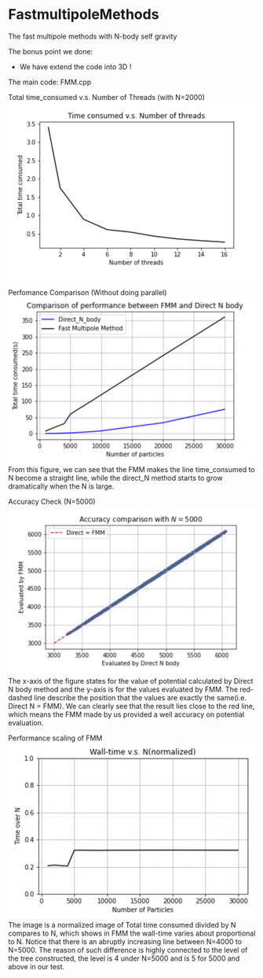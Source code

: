 # FastmultipoleMethods
The fast multipole methods with N-body self gravity

The bonus point we done:
- We have extend the code into 3D !

The main code: FMM.cpp

Total time_consumed v.s. Number of Threads (with N=2000)
![Image text](https://github.com/technic960183/FastmultipoleMethods/blob/main/Figure/T_N_thr.png)

Perfomance Comparison (Without doing parallel)
![Image text](https://github.com/technic960183/FastmultipoleMethods/blob/main/Figure/Comparison_performance.png)
From this figure, we can see that the FMM makes the line time_consumed to N become a straight line, while the direct_N method starts to grow dramatically when the N is large. 

Accuracy Check (N=5000)
![Image text](https://github.com/technic960183/FastmultipoleMethods/blob/main/Figure/Value_compare.png)
The x-axis of the figure states for the value of potential calculated by Direct N body method and the y-axis is for the values evaluated by FMM. The red-dashed line describe the position that the values are exactly the same(i.e. Direct N = FMM). We can clearly see that the result lies close to the red line, which means the FMM made by us provided a well accuracy on potential evaluation.

Performance scaling of FMM
![Image text](https://github.com/technic960183/FastmultipoleMethods/blob/main/Figure/time_N.png)
The image is a normalized image of Total time consumed divided by N compares to N, which shows in FMM the wall-time varies about proportional to N. Notice that there is an abruptly increasing line between N=4000 to N=5000. The reason of such difference is highly connected to the level of the tree constructed, the level is 4 under N=5000 and is 5 for 5000 and above in our test.
